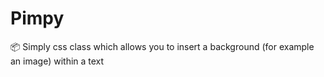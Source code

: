 # Pimpy
:package: Simply css class which allows you to insert a background (for example an image) within a text
